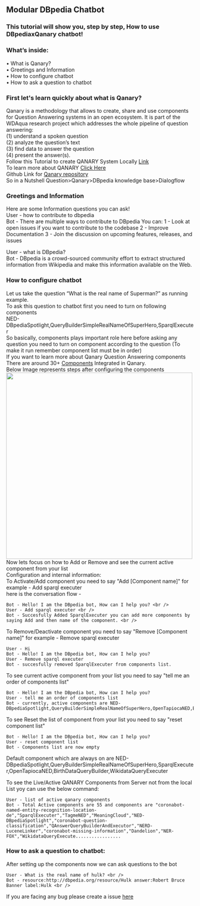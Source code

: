 ## Modular DBpedia Chatbot
### This tutorial will show you, step by step, How to use DBpediaxQanary chatbot!
### What’s inside: <br />
<span>&#8226;</span> What is Qanary? <br />
<span>&#8226;</span> Greetings and Information <br />
<span>&#8226;</span> How to configure chatbot <br />
<span>&#8226;</span> How to ask a question to chatbot<br />
### First let's learn quickly about what is Qanary?
Qanary is a methodology that allows to create, share and use components for Question Answering systems in an open ecosystem. It is part of the WDAqua research project which addresses the whole pipeline of question answering: <br />
(1) understand a spoken question <br />
(2) analyze the question’s text <br />
(3) find data to answer the question <br />
(4) present the answer(s).
<br />
Follow this Tutorial to create QANARY System Locally [Link](https://github.com/WDAqua/Qanary) 
<br />
To learn more about QANARY [Click Here](https://github.com/WDAqua/Qanary/wiki/What-is-Qanary%3F) <br />
Github Link for [Qanary repository](https://github.com/WDAqua/Qanary) <br />
So in a Nutshell Question>Qanary>DBpedia knowledge base>Dialogflow
<br />
### Greetings and Information
Here are some Information questions you can ask! <br />
User - how to contribute to dbpedia <br />
Bot - There are multiple ways to contribute to DBpedia You can: 1 - Look at open issues if you want to contribute to the codebase 2 - Improve Documentation 3 - Join the discussion on upcoming features, releases, and issues

User - what is DBpedia? <br />
Bot - DBpedia is a crowd-sourced community effort to extract structured information from Wikipedia and make this information available on the Web. <br />


### How to configure chatbot  <br />
Let us take the question “What is the real name of Superman?” as running example. <br /> To ask this question to chatbot first you need to turn on following components  <br /> NED-DBpediaSpotlight,QueryBuilderSimpleRealNameOfSuperHero,SparqlExecuter <br />
So basically, components plays important role here before asking any question you need to turn on component according to the question (To make it run remember component list must be in order) <br />
If you want to learn more about Qanary Question Answering components There are around 30+ [Components](https://github.com/WDAqua/Qanary-question-answering-components) Integrated in Qanary.   <br />
Below Image represents steps after configuring the components
<img src="https://imgur.com/U3PcKwR.png" height="500" width="500"> <br />
Now lets focus on how to Add or Remove and see the current active component from your list <br />
Configuration and internal information: <br />
To Activate/Add component you need to say "Add [Component name]" for example - Add sparql executer <br />
here is the conversation flow -  <br />
```User - Hi <br />
Bot - Hello! I am the DBpedia bot, How can I help you? <br />
User - Add sparql executer <br />
Bot - Succesfully Added SparqlExecuter you can add more components by saying Add and then name of the component. <br />
```
To Remove/Deactivate component you need to say "Remove [Component name]" for example - Remove sparql executer <br />
```
User - Hi  
Bot - Hello! I am the DBpedia bot, How can I help you?  
User - Remove sparql executer  
Bot - succesfully removed SparqlExecuter from components list. 
```
To see current active component from your list you need to say "tell me an order of components list" <br />
```User - Hi 
Bot - Hello! I am the DBpedia bot, How can I help you?  
User - tell me an order of components list  
Bot - currently, active components are NED-DBpediaSpotlight,QueryBuilderSimpleRealNameOfSuperHero,OpenTapiocaNED,BirthDataQueryBuilder,WikidataQueryExecuter  
```
To see Reset the list of component from your list you need to say "reset component list" <br />
```User - Hi  
Bot - Hello! I am the DBpedia bot, How can I help you?  
User - reset component list 
Bot - Components list are now empty  
```
Default component which are always on are NED-DBpediaSpotlight,QueryBuilderSimpleRealNameOfSuperHero,SparqlExecuter,OpenTapiocaNED,BirthDataQueryBuilder,WikidataQueryExecuter <br />

To see the Live/Active QANARY Components from Server not from the local List yoy can use the below command: <br />
```
User - list of active qanary components  
Bot - Total Active components are 55 and components are "coronabot-named-entity-recognition-location-de","SparqlExecuter","TagmeNED","MeaningCloud","NED-DBpediaSpotlight","coronabot-question-classification","QAnswerQueryBuilderAndExecutor","NERD-LuceneLinker","coronabot-missing-information","Dandelion","NER-FOX","WikidataQueryExecute.................
```

### How to ask a question to chatbot: <br />
After setting up the components now we can ask questions to the bot  <br />
```
User - What is the real name of hulk? <br />
Bot - resource:http://dbpedia.org/resource/Hulk answer:Robert Bruce Banner label:Hulk <br />
```


If you are facing any bug please create a issue [here](https://github.com/dbpedia/chatbot-ng)
